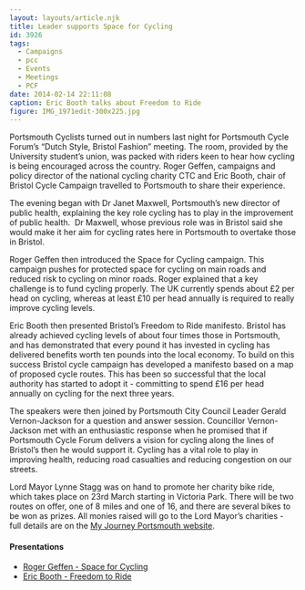 ```yaml
---
layout: layouts/article.njk
title: Leader supports Space for Cycling
id: 3926
tags:
  - Campaigns
  - pcc
  - Events
  - Meetings
  - PCF
date: 2014-02-14 22:11:08
caption: Eric Booth talks about Freedom to Ride
figure: IMG_1971edit-300x225.jpg
---
```



Portsmouth Cyclists turned out in numbers last night for Portsmouth Cycle Forum’s “Dutch Style, Bristol Fashion” meeting. The room, provided by the University student’s union, was packed with riders keen to hear how cycling is being encouraged across the country. Roger Geffen, campaigns and policy director of the national cycling charity CTC and Eric Booth, chair of Bristol Cycle Campaign travelled to Portsmouth to share their experience.

The evening began with Dr Janet Maxwell, Portsmouth’s new director of public health, explaining the key role cycling has to play in the improvement of public health.  Dr Maxwell, whose previous role was in Bristol said she would make it her aim for cycling rates here in Portsmouth to overtake those in Bristol.

Roger Geffen then introduced the Space for Cycling campaign. This campaign pushes for protected space for cycling on main roads and reduced risk to cycling on minor roads. Roger explained that a key challenge is to fund cycling properly. The UK currently spends about £2 per head on cycling, whereas at least £10 per head annually is required to really improve cycling levels.

Eric Booth then presented Bristol’s Freedom to Ride manifesto. Bristol has already achieved cycling levels of about four times those in Portsmouth, and has demonstrated that every pound it has invested in cycling has delivered benefits worth ten pounds into the local economy. To build on this success Bristol cycle campaign has developed a manifesto based on a map of proposed cycle routes. This has been so successful that the local authority has started to adopt it - committing to spend £16 per head annually on cycling for the next three years.

The speakers were then joined by Portsmouth City Council Leader Gerald Vernon-Jackson for a question and answer session. Councillor Vernon-Jackson met with an enthusiastic response when he promised that if Portsmouth Cycle Forum delivers a vision for cycling along the lines of Bristol’s then he would support it. Cycling has a vital role to play in improving health, reducing road casualties and reducing congestion on our streets.

Lord Mayor Lynne Stagg was on hand to promote her charity bike ride, which takes place on 23rd March starting in Victoria Park. There will be two routes on offer, one of 8 miles and one of 16, and there are several bikes to be won as prizes. All monies raised will go to the Lord Mayor’s charities - full details are on the [My Journey Portsmouth website](http://www.myjourneyportsmouth.com/lordmayorsbikeride "Lord Mayor").

#### Presentations

*   [Roger Geffen - Space for Cycling](/assets/docs/1402_Portsmouth-Cycle-Forum_Space-for-cycling_pres.pdf)
*   [Eric Booth - Freedom to Ride](/assets/docs/Presentation-to-Portsmouth-Bike-Forum-Feb-2014.pdf)
